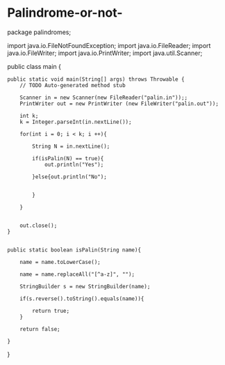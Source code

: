 # Palindrome-or-not-

package palindromes;

import java.io.FileNotFoundException;
import java.io.FileReader;
import java.io.FileWriter;
import java.io.PrintWriter;
import java.util.Scanner;

public class main {

	public static void main(String[] args) throws Throwable {
		// TODO Auto-generated method stub

		Scanner in = new Scanner(new FileReader("palin.in"));;
		PrintWriter out = new PrintWriter (new FileWriter("palin.out"));

		int k;
		k = Integer.parseInt(in.nextLine());

		for(int i = 0; i < k; i ++){

			String N = in.nextLine();

			if(isPalin(N) == true){
				out.println("Yes");

			}else{out.println("No");


			}

		}

		
		out.close();
	}


	public static boolean isPalin(String name){

		name = name.toLowerCase();

		name = name.replaceAll("[^a-z]", "");

		StringBuilder s = new StringBuilder(name);

		if(s.reverse().toString().equals(name)){

			return true;
		}

		return false;

	}
}

